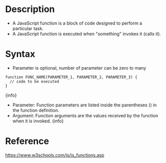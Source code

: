 # Description
- A JavaScript function is a block of code designed to perform a particular task.
- A JavaScript function is executed when "something" invokes it (calls it).

# Syntax
 - Parameter is optional, number of parameter can be zero to many
```
function FUNC_NAME(PARAMETER_1, PARAMETER_2, PARAMETER_3) {
  // code to be executed
}
```

{info}
* Parameter:
	Function parameters are listed inside the parentheses () in the function definition.
* Argument:
	Function arguments are the values received by the function when it is invoked.
{info}

# Reference
https://www.w3schools.com/js/js_functions.asp